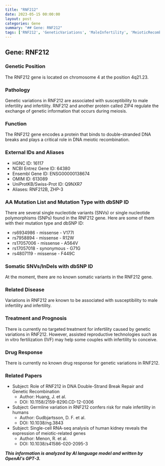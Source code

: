```yaml
---
title: "RNF212"
date: 2023-05-15 00:00:00
layout: post
categories: Gene
summary: "## Gene: RNF212"
tags: ['RNF212', 'GeneticVariations', 'MaleInfertility', 'MeioticRecombination', 'DNARepair', 'IVF', 'GeneticAnalysis', 'SingleNucleotideVariants']
---
```


## Gene: RNF212

### Genetic Position
The RNF212 gene is located on chromosome 4 at the position 4q21.23.

### Pathology
Genetic variations in RNF212 are associated with susceptibility to male infertility and infertility. RNF212 and another protein called ZIP4 regulate the exchange of genetic information that occurs during meiosis. 

### Function
The RNF212 gene encodes a protein that binds to double-stranded DNA breaks and plays a critical role in DNA meiotic recombination. 

### External IDs and Aliases
- HGNC ID: 16117
- NCBI Entrez Gene ID: 64380
- Ensembl Gene ID: ENSG00000138674
- OMIM ID: 613089
- UniProtKB/Swiss-Prot ID: Q9NXR7
- Aliases: RNF212B, ZHP-3

### AA Mutation List and Mutation Type with dbSNP ID
There are several single nucleotide variants (SNVs) or single nucleotide polymorphisms (SNPs) found in the RNF212 gene. Here are some of them with their mutation type and dbSNP ID:
- rs6934986 - missense - V177I
- rs7958894 - missense - R12W
- rs17057006 - missense - A564V
- rs17057018 - synonymous - G71G
- rs4807119 - missense - F449C

### Somatic SNVs/InDels with dbSNP ID
At the moment, there are no known somatic variants in the RNF212 gene.

### Related Disease
Variations in RNF212 are known to be associated with susceptibility to male infertility and infertility.

### Treatment and Prognosis
There is currently no targeted treatment for infertility caused by genetic variations in RNF212. However, assisted reproductive technologies such as in vitro fertilization (IVF) may help some couples with infertility to conceive.

### Drug Response
There is currently no known drug response for genetic variations in RNF212.

### Related Papers
- Subject: Role of RNF212 in DNA Double-Strand Break Repair and Genetic Recombination
  - Author: Huang, J. et al.
  - DOI: 10.1158/2159-8290.CD-12-0306
- Subject: Germline variation in RNF212 confers risk for male infertility in humans
  - Author: Gudbjartsson, D. F. et al.
  - DOI: 10.1038/ng.3843
- Subject: Single-cell RNA-seq analysis of human kidney reveals the expression of meiotic-related genes
  - Author: Menon, R. et al.
  - DOI: 10.1038/s41586-020-2095-3

**_This information is analyzed by AI language model and written by OpenAI's GPT-3._**
